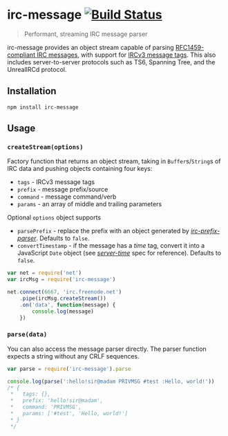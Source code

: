 # irc-message [![Build Status](https://travis-ci.org/expr/irc-message.svg?branch=master)](https://travis-ci.org/expr/irc-message)
> Performant, streaming IRC message parser

irc-message provides an object stream capable of parsing [RFC1459-compliant IRC messages](http://tools.ietf.org/html/rfc2812#section-2.3.1), with support for [IRCv3 message tags](https://github.com/ircv3/ircv3-specifications/blob/master/specification/message-tags-3.2.md). This also includes server-to-server protocols such as TS6, Spanning Tree, and the UnrealIRCd protocol.

## Installation

    npm install irc-message

## Usage

### `createStream(options)`

Factory function that returns an object stream, taking in `Buffer`s/`String`s of IRC data and pushing objects containing four keys:

* `tags` - IRCv3 message tags
* `prefix` - message prefix/source
* `command` - message command/verb
* `params` - an array of middle and trailing parameters

Optional `options` object supports

* `parsePrefix` - replace the prefix with an object generated by _[irc-prefix-parser](https://github.com/expr/irc-prefix-parser)_. Defaults to `false`.
* `convertTimestamp` - if the message has a _time_ tag, convert it into a JavaScript `Date` object (see _[server-time](https://github.com/ircv3/ircv3-specifications/blob/master/extensions/server-time-3.2.md)_ spec for reference). Defaults to `false`.

```js
var net = require('net')
var ircMsg = require('irc-message')

net.connect(6667, 'irc.freenode.net')
    .pipe(ircMsg.createStream())
    .on('data', function(message) {
        console.log(message)
    })
```

### `parse(data)`

You can also access the message parser directly. The parser function expects a string without any CRLF sequences.

```js
var parse = require('irc-message').parse

console.log(parse(':hello!sir@madam PRIVMSG #test :Hello, world!'))
/* { 
 *   tags: {}, 
 *   prefix: 'hello!sir@madam', 
 *   command: 'PRIVMSG',
 *   params: ['#test', 'Hello, world!']
 * }
 */
```
